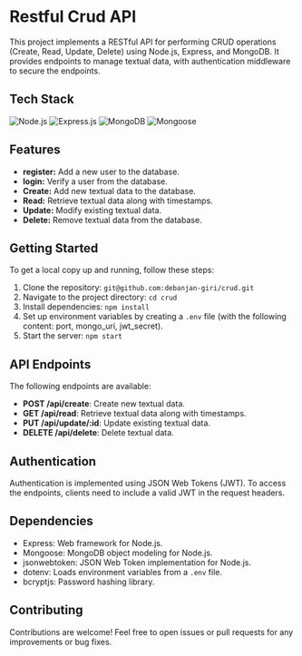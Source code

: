 # Restful Crud API

This project implements a RESTful API for performing CRUD operations (Create, Read, Update, Delete) 
using Node.js, Express, and MongoDB. It provides endpoints to manage textual data, with authentication middleware to secure the endpoints.

## Tech Stack

![Node.js](https://img.shields.io/badge/Node.js-14.x-green)
![Express.js](https://img.shields.io/badge/Express.js-4.x-blue)
![MongoDB](https://img.shields.io/badge/MongoDB-Latest-green)
![Mongoose](https://img.shields.io/badge/Mongoose-Latest-blue)

## Features
- **register:** Add a new user to the database.
- **login:** Verify a user from the database.
- **Create:** Add new textual data to the database.
- **Read:** Retrieve textual data along with timestamps.
- **Update:** Modify existing textual data.
- **Delete:** Remove textual data from the database.

## Getting Started

To get a local copy up and running, follow these steps:

1. Clone the repository: `git@github.com:debanjan-giri/crud.git`
2. Navigate to the project directory: `cd crud`
3. Install dependencies: `npm install`
4. Set up environment variables by creating a `.env` file (with the following content: port, mongo_uri, jwt_secret).
5. Start the server: `npm start`

## API Endpoints

The following endpoints are available:

- **POST /api/create**: Create new textual data.
- **GET /api/read**: Retrieve textual data along with timestamps.
- **PUT /api/update/:id**: Update existing textual data.
- **DELETE /api/delete**: Delete textual data.

## Authentication

Authentication is implemented using JSON Web Tokens (JWT). To access the endpoints, clients need to include a valid JWT in the request headers.

## Dependencies

- Express: Web framework for Node.js.
- Mongoose: MongoDB object modeling for Node.js.
- jsonwebtoken: JSON Web Token implementation for Node.js.
- dotenv: Loads environment variables from a `.env` file.
- bcryptjs: Password hashing library.

## Contributing

Contributions are welcome! Feel free to open issues or pull requests for any improvements or bug fixes.

